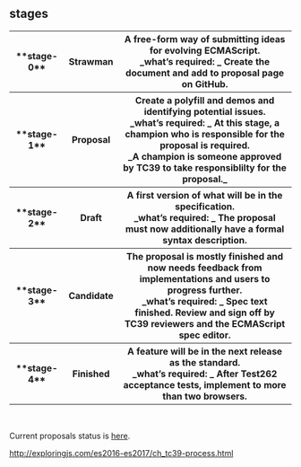 ## stages

<table class="stages-list">
  <tbody>
    <tr>
      <th>**stage-0**</th>
      <th>Strawman</th>
      <th>
        A free-form way of submitting ideas for evolving ECMAScript.<br>
        _<span class="required">what’s required: </span>_
          Create the document and add to proposal page on GitHub.
      </th>
    </tr>
    <tr>
      <th>**stage-1**</th>
      <th>Proposal</th>
      <th>
        Create a polyfill and demos and identifying potential issues.<br>
        _<span class="required">what’s required: </span>_
          At this stage, a champion who is responsible for the proposal is required.<br>
        _<span class="champion">A champion is someone approved by TC39 to take responsiblilty for the proposal.</span>_
      </th>
    </tr>
    <tr>
      <th>**stage-2**</th>
      <th>Draft</th>
      <th>
        A first version of what will be in the specification.<br>
        _<span class="required">what’s required: </span>_
          The proposal must now additionally have a formal syntax description.
      </th>
    </tr>
    <tr>
      <th>**stage-3**</th>
      <th>Candidate</th>
      <th>
        The proposal is mostly finished and now needs feedback from implementations and users to progress further.<br>
        _<span class="required">what’s required: </span>_
          Spec text finished. Review and sign off by TC39 reviewers and the ECMAScript spec editor.
      </th>
    </tr>
    <tr>
      <th>**stage-4**</th>
      <th>Finished</th>
      <th>
        A feature will be in the next release as the standard.<br>
        _<span class="required">what’s required: </span>_
          After Test262 acceptance tests, implement to more than two browsers.
      </th>
    </tr>
  </tbody>
</table>

<br>

Current proposals status is [here](https://github.com/tc39/proposals#active-proposals).

<a href="http://exploringjs.com/es2016-es2017/ch_tc39-process.html" target="_blank" class="ref-link">
  http://exploringjs.com/es2016-es2017/ch_tc39-process.html
</a>
